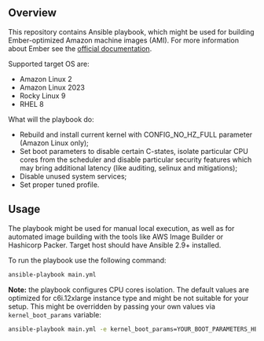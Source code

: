 ## Overview

This repository contains Ansible playbook, which might be used for building Ember-optimized Amazon machine images (AMI). For more information about Ember see the [official documentation](https://ember.deltixlab.com/).

Supported target OS are:
 - Amazon Linux 2
 - Amazon Linux 2023
 - Rocky Linux 9
 - RHEL 8

What will the playbook do:
 - Rebuild and install current kernel with CONFIG_NO_HZ_FULL parameter (Amazon Linux only);
 - Set boot parameters to disable certain C-states, isolate particular CPU cores from the scheduler and disable particular security features which may bring additional latency (like auditing, selinux and mitigations);
 - Disable unused system services;
 - Set proper tuned profile. 

## Usage 

The playbook might be used for manual local execution, as well as for automated image building with the tools like AWS Image Builder or Hashicorp Packer. Target host should have Ansible 2.9+ installed. 

To run the playbook use the following command:
```bash
ansible-playbook main.yml
```

**Note:** the playbook configures CPU cores isolation. The default values are optimized for c6i.12xlarge instance type and might be not suitable for your setup. This might be overridden by passing your own values via ```kernel_boot_params``` variable:

```bash
ansible-playbook main.yml -e kernel_boot_params=YOUR_BOOT_PARAMETERS_HERE
```